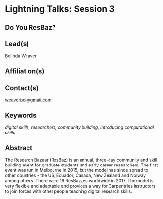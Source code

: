 # Lightning Talks: Session 3

## **Do You ResBaz?**

## Lead(s)
Belinda Weaver

## Affiliation(s)

## Contact(s)
weaverbel@gmail.com

## Keywords
*digital skills, researchers, community building, introducing computational skills*

## Abstract
The Research Bazaar (ResBaz) is an annual, three-day community and skill building event for graduate students and early career researchers. The first event was run in Melbourne in 2015, but the model has since spread to other countries - the US, Ecuador, Canada, New Zealand and Norway among others. There were 16 ResBazzes worldwide in 2017. The model is very flexible and adaptable and provides a way for Carpentries instructors to join forces with other people teaching digital research skills.
